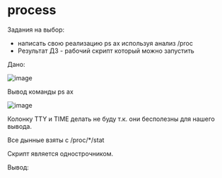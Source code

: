 # process

Задания на выбор:

- написать свою реализацию ps ax используя анализ /proc
- Результат ДЗ - рабочий скрипт который можно запустить


Дано:

![image](https://github.com/user-attachments/assets/35e89303-af39-4598-a833-10fa842e5afa)


Вывод команды ps ax

![image](https://github.com/user-attachments/assets/94330784-1633-4742-9676-88c403204c49)


Колонку TTY и TIME делать не буду т.к. они бесполезны для нашего вывода.

Все дынные взяты с /proc/*/stat

Скрипт является однострочником.

Вывод:


